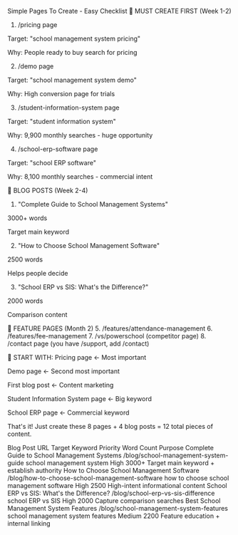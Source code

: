 Simple Pages To Create - Easy Checklist
🚨 MUST CREATE FIRST (Week 1-2)

1. /pricing page

Target: "school management system pricing"

Why: People ready to buy search for pricing

2. /demo page

Target: "school management system demo"

Why: High conversion page for trials

3. /student-information-system page

Target: "student information system"

Why: 9,900 monthly searches - huge opportunity

4. /school-erp-software page

Target: "school ERP software"

Why: 8,100 monthly searches - commercial intent

📝 BLOG POSTS (Week 2-4)

1. "Complete Guide to School Management Systems"

3000+ words

Target main keyword

2. "How to Choose School Management Software"

2500 words

Helps people decide

3. "School ERP vs SIS: What's the Difference?"

2000 words

Comparison content

🔧 FEATURE PAGES (Month 2) 5. /features/attendance-management 6. /features/fee-management 7. /vs/powerschool (competitor page) 8. /contact page (you have /support, add /contact)

🎯 START WITH:
Pricing page ← Most important

Demo page ← Second most important

First blog post ← Content marketing

Student Information System page ← Big keyword

School ERP page ← Commercial keyword

That's it! Just create these 8 pages + 4 blog posts = 12 total pieces of content.

Blog Post URL Target Keyword Priority Word Count Purpose
Complete Guide to School Management Systems /blog/school-management-system-guide school management system High 3000+ Target main keyword + establish authority
How to Choose School Management Software /blog/how-to-choose-school-management-software how to choose school management software High 2500 High-intent informational content
School ERP vs SIS: What's the Difference? /blog/school-erp-vs-sis-difference school ERP vs SIS High 2000 Capture comparison searches
Best School Management System Features /blog/school-management-system-features school management system features Medium 2200 Feature education + internal linking
